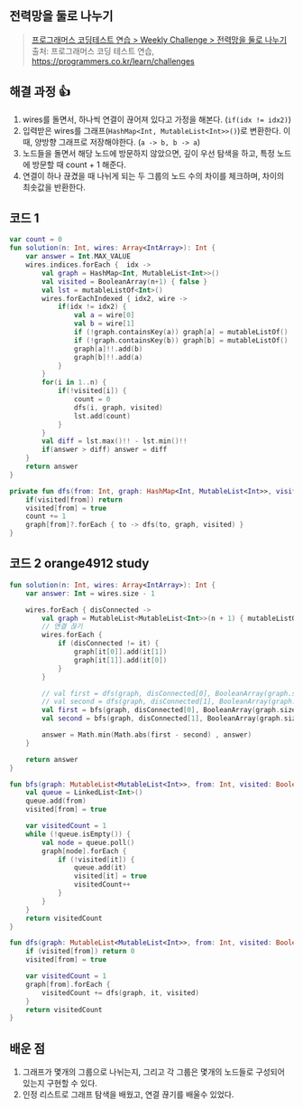 ## 전력망을 둘로 나누기

> [프로그래머스 코딩테스트 연습 > Weekly Challenge > 전력망을 둘로 나누기](https://programmers.co.kr/learn/courses/30/lessons/86971)
> 출처: 프로그래머스 코딩 테스트 연습, https://programmers.co.kr/learn/challenges

## 해결 과정 👍

1. wires를 돌면서, 하나씩 연결이 끊어져 있다고 가정을 해본다. (`if(idx != idx2)`)
2. 입력받은 wires를 그래프(`HashMap<Int, MutableList<Int>>()`)로 변환한다. 이때, 양방향 그래프로 저장해야한다. (`a -> b, b -> a`)
3. 노드들을 돌면서 해당 노드에 방문하지 않았으면, 깊이 우선 탐색을 하고, 특정 노드에 방문할 때 count + 1 해준다.
4. 연결이 하나 끊겼을 때 나뉘게 되는 두 그룹의 노드 수의 차이를 체크하며, 차이의 최솟값을 반환한다.

## 코드 1

```kotlin
var count = 0
fun solution(n: Int, wires: Array<IntArray>): Int {
    var answer = Int.MAX_VALUE
    wires.indices.forEach {  idx ->
        val graph = HashMap<Int, MutableList<Int>>()
        val visited = BooleanArray(n+1) { false }
        val lst = mutableListOf<Int>()
        wires.forEachIndexed { idx2, wire ->
            if(idx != idx2) {
                val a = wire[0]
                val b = wire[1]
                if (!graph.containsKey(a)) graph[a] = mutableListOf()
                if (!graph.containsKey(b)) graph[b] = mutableListOf()
                graph[a]!!.add(b)
                graph[b]!!.add(a)
            }
        }
        for(i in 1..n) {
            if(!visited[i]) {
                count = 0
                dfs(i, graph, visited)
                lst.add(count)
            }
        }
        val diff = lst.max()!! - lst.min()!!
        if(answer > diff) answer = diff
    }
    return answer
}

private fun dfs(from: Int, graph: HashMap<Int, MutableList<Int>>, visited: BooleanArray) {
    if(visited[from]) return
    visited[from] = true
    count += 1
    graph[from]?.forEach { to -> dfs(to, graph, visited) }
}
```

## 코드 2 orange4912 study

```kotlin
fun solution(n: Int, wires: Array<IntArray>): Int {
    var answer: Int = wires.size - 1

    wires.forEach { disConnected ->
        val graph = MutableList<MutableList<Int>>(n + 1) { mutableListOf() }
        // 연결 끊기
        wires.forEach {
            if (disConnected != it) {
                graph[it[0]].add(it[1])
                graph[it[1]].add(it[0])
            }
        }

        // val first = dfs(graph, disConnected[0], BooleanArray(graph.size + 1))
        // val second = dfs(graph, disConnected[1], BooleanArray(graph.size + 1))
        val first = bfs(graph, disConnected[0], BooleanArray(graph.size + 1))
        val second = bfs(graph, disConnected[1], BooleanArray(graph.size + 1))

        answer = Math.min(Math.abs(first - second) , answer)
    }

    return answer
}

fun bfs(graph: MutableList<MutableList<Int>>, from: Int, visited: BooleanArray): Int {
    val queue = LinkedList<Int>()
    queue.add(from)
    visited[from] = true

    var visitedCount = 1
    while (!queue.isEmpty()) {
        val node = queue.poll()
        graph[node].forEach {
            if (!visited[it]) {
                queue.add(it)  
                visited[it] = true
                visitedCount++
            }
        }
    }
    return visitedCount
}

fun dfs(graph: MutableList<MutableList<Int>>, from: Int, visited: BooleanArray): Int {
    if (visited[from]) return 0
    visited[from] = true

    var visitedCount = 1
    graph[from].forEach {
        visitedCount += dfs(graph, it, visited)
    }
    return visitedCount
}
```

## 배운 점

1. 그래프가 몇개의 그룹으로 나뉘는지, 그리고 각 그룹은 몇개의 노드들로 구성되어 있는지 구현할 수 있다.
2. 인정 리스트로 그래프 탐색을 배웠고, 연결 끊기를 배울수 있었다. 
